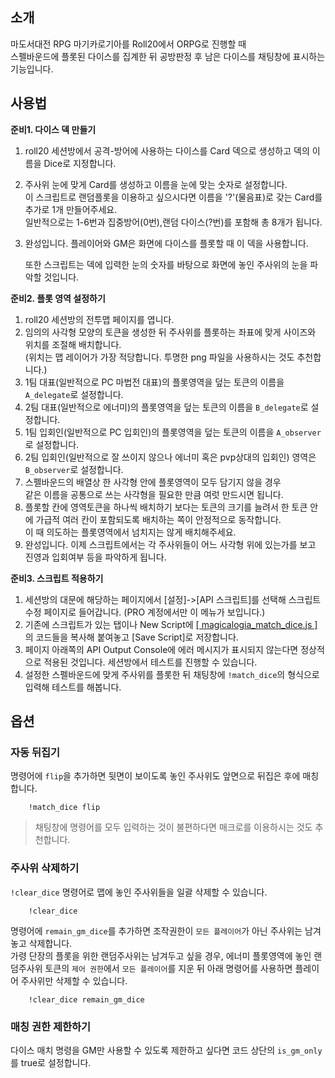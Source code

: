 ## 소개
마도서대전 RPG 마기카로기아를 Roll20에서 ORPG로 진행할 때  
스펠바운드에 플롯된 다이스를 집계한 뒤 공방판정 후 남은 다이스를 채팅창에 표시하는 기능입니다.

## 사용법

**준비1. 다이스 덱 만들기**
1. roll20 세션방에서 공격-방어에 사용하는 다이스를 Card 덱으로 생성하고 덱의 이름을 Dice로 지정합니다.
2. 주사위 눈에 맞게 Card를 생성하고 이름을 눈에 맞는 숫자로 설정합니다.  
   이 스크립트로 랜덤플롯을 이용하고 싶으시다면 이름을 '?'(물음표)로 갖는 Card를 추가로 1개 만들어주세요.  
   일반적으로는 1-6번과 집중방어(0번),랜덤 다이스(?번)를 포함해 총 8개가 됩니다.
3. 완성입니다. 플레이어와 GM은 화면에 다이스를 플롯할 때 이 덱을 사용합니다.

   또한 스크립트는 덱에 입력한 눈의 숫자를 바탕으로 화면에 놓인 주사위의 눈을 파악할 것입니다.


**준비2. 플롯 영역 설정하기**

1. roll20 세션방의 전투맵 페이지를 엽니다.
2. 임의의 사각형 모양의 토큰을 생성한 뒤 주사위를 플롯하는 좌표에 맞게 사이즈와 위치를 조절해 배치합니다.  
   (위치는 맵 레이어가 가장 적당합니다. 투명한 png 파일을 사용하시는 것도 추천합니다.)
3. 1팀 대표(일반적으로 PC 마법전 대표)의 플롯영역을 덮는 토큰의 이름을 `A_delegate`로 설정합니다.
4. 2팀 대표(일반적으로 에너미)의 플롯영역을 덮는 토큰의 이름을 `B_delegate`로 설정합니다.
5. 1팀 입회인(일반적으로 PC 입회인)의 플롯영역을 덮는 토큰의 이름을 `A_observer`로 설정합니다.
6. 2팀 입회인(일반적으로 잘 쓰이지 않으나 에너미 혹은 pvp상대의 입회인) 영역은 `B_observer`로 설정합니다.
7. 스펠바운드의 배열상 한 사각형 안에 플롯영역이 모두 담기지 않을 경우  
   같은 이름을 공통으로 쓰는 사각형을 필요한 만큼 여럿 만드시면 됩니다.
8. 플롯할 칸에 영역토큰을 하나씩 배치하기 보다는 토큰의 크기를 늘려서 한 토큰 안에 가급적 여러 칸이 포함되도록 배치하는 쪽이 안정적으로 동작합니다.  
   이 때 의도하는 플롯영역에서 넘치지는 않게 배치해주세요.
9. 완성입니다. 이제 스크립트에서는 각 주사위들이 어느 사각형 위에 있는가를 보고 진영과 입회여부 등을 파악하게 됩니다.

**준비3. 스크립트 적용하기**
1. 세션방의 대문에 해당하는 페이지에서 [설정]->[API 스크립트]를 선택해 스크립트 수정 페이지로 들어갑니다. (PRO 계정에서만 이 메뉴가 보입니다.)
2. 기존에 스크립트가 있는 탭이나 New Script에 [[ magicalogia_match_dice.js ]](https://github.com/kibkibe/roll20-api-scripts/blob/master/magicalogia_match_dice/magicalogia_match_dice.js)의 코드들을 복사해 붙여놓고 [Save Script]로 저장합니다. 
3. 페이지 아래쪽의 API Output Console에 에러 메시지가 표시되지 않는다면 정상적으로 적용된 것입니다. 세션방에서 테스트를 진행할 수 있습니다.
4. 설정한 스펠바운드에 맞게 주사위를 플롯한 뒤 채팅창에 `!match_dice`의 형식으로 입력해 테스트를 해봅니다.
	
## 옵션
### 자동 뒤집기
명령어에 `flip`을 추가하면 뒷면이 보이도록 놓인 주사위도 앞면으로 뒤집은 후에 매칭합니다.

		!match_dice flip

> 채팅창에 명령어를 모두 입력하는 것이 불편하다면 매크로를 이용하시는 것도 추천합니다.

### 주사위 삭제하기
`!clear_dice` 명령어로 맵에 놓인 주사위들을 일괄 삭제할 수 있습니다.

		!clear_dice

명령어에 `remain_gm_dice`를 추가하면 조작권한이 `모든 플레이어`가 아닌 주사위는 남겨놓고 삭제합니다.    
가령 단장의 플롯을 위한 랜덤주사위는 남겨두고 싶을 경우, 에너미 플롯영역에 놓인 랜덤주사위 토큰의 `제어 권한`에서 `모든 플레이어`를 지운 뒤 아래 명령어를 사용하면 플레이어 주사위만 삭제할 수 있습니다.

		!clear_dice remain_gm_dice

### 매칭 권한 제한하기
다이스 매치 명령을 GM만 사용할 수 있도록 제한하고 싶다면 코드 상단의 `is_gm_only`를 true로 설정합니다.